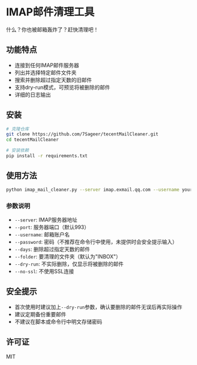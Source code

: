 # IMAP邮件清理工具

什么？你也被邮箱轰炸了？赶快清理吧！

## 功能特点

- 连接到任何IMAP邮件服务器
- 列出并选择特定邮件文件夹
- 搜索并删除超过指定天数的旧邮件
- 支持dry-run模式，可预览将被删除的邮件
- 详细的日志输出

## 安装

```bash
# 克隆仓库
git clone https://github.com/7Sageer/tecentMailCleaner.git
cd tecentMailCleaner

# 安装依赖
pip install -r requirements.txt
```

## 使用方法

```bash
python imap_mail_cleaner.py --server imap.exmail.qq.com --username yourmail@mail.sustech.edu.cn --time-range "2025-04-27 10:00" "2025-04-27 23:30" --password 123456--dry-run
```

### 参数说明

- `--server`: IMAP服务器地址
- `--port`: 服务器端口（默认993）
- `--username`: 邮箱账户名
- `--password`: 密码（不推荐在命令行中使用，未提供时会安全提示输入）
- `--days`: 删除超过指定天数的邮件
- `--folder`: 要清理的文件夹（默认为"INBOX"）
- `--dry-run`: 不实际删除，仅显示将被删除的邮件
- `--no-ssl`: 不使用SSL连接

## 安全提示

- 首次使用时建议加上`--dry-run`参数，确认要删除的邮件无误后再实际操作
- 建议定期备份重要邮件
- 不建议在脚本或命令行中明文存储密码

## 许可证

MIT
